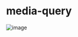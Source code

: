 # media-query
![image](https://github.com/Fabio-Argona/media-query/assets/128233610/d740f421-3659-4ad0-b9c7-4922c3b4668f)
